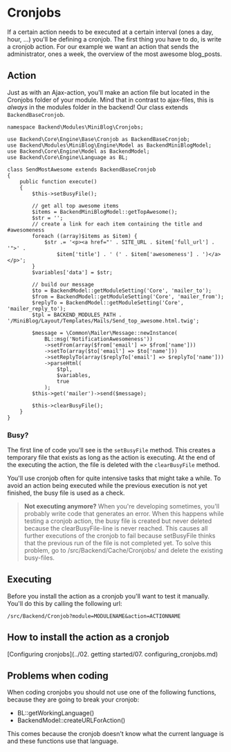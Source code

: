 # Cronjobs

If a certain action needs to be executed at a certain interval (ones a day, hour, …) you'll be defining a cronjob. The first thing you have to do, is write a cronjob action. For our example we want an action that sends the administrator, ones a week, the overview of the most awesome blog_posts.

## Action

Just as with an Ajax-action, you'll make an action file but located in the Cronjobs folder of your module. Mind that in contrast to ajax-files, this is *always* in the modules folder in the backend!
Our class extends `BackendBaseCronjob`.

```
namespace Backend\Modules\MiniBlog\Cronjobs;

use Backend\Core\Engine\Base\Cronjob as BackendBaseCronjob;
use Backend\Modules\MiniBlog\Engine\Model as BackendMiniBlogModel;
use Backend\Core\Engine\Model as BackendModel;
use Backend\Core\Engine\Language as BL;

class SendMostAwesome extends BackendBaseCronjob
{
    public function execute()
    {
        $this->setBusyFile();

        // get all top awesome items
        $items = BackendMiniBlogModel::getTopAwesome();
        $str = '';
        // create a link for each item containing the title and #awesomeness
        foreach ((array)$items as $item) {
            $str .= '<p><a href="' . SITE_URL . $item['full_url'] . '">' .
                $item['title'] . ' (' . $item['awesomeness'] . ')</a></p>';
        }
        $variables['data'] = $str;

        // build our message
        $to = BackendModel::getModuleSetting('Core', 'mailer_to');
        $from = BackendModel::getModuleSetting('Core', 'mailer_from');
        $replyTo = BackendModel::getModuleSetting('Core', 'mailer_reply_to');
        $tpl = BACKEND_MODULES_PATH . '/MiniBlog/Layout/Templates/Mails/Send_top_awesome.html.twig';

        $message = \Common\Mailer\Message::newInstance(
            BL::msg('NotificationAwesomeness'))
            ->setFrom(array($from['email'] => $from['name']))
            ->setTo(array($to['email'] => $to['name']))
            ->setReplyTo(array($replyTo['email'] => $replyTo['name']))
            ->parseHtml(
                $tpl,
                $variables,
                true
            );
        $this->get('mailer')->send($message);

        $this->clearBusyFile();
    }
}
```

### Busy?

The first line of code you'll see is the `setBusyFile` method. This creates a temporary file that exists as long as the action is executing. At the end of the executing the action, the file is deleted with the `clearBusyFile` method.

You'll use cronjob often for quite intensive tasks that might take a while. To avoid an action being executed while the previous execution is not yet finished, the busy file is used as a check.

> **Not executing anymore?**
> When you're developing sometimes, you'll probably write code that generates an error. When this happens while testing a cronjob action, the busy file is created but never deleted because the clearBusyFile-line is never reached. This causes all further executions of the cronjob to fail because setBusyFile thinks that the previous run of the file is not completed yet.
>To solve this problem, go to /src/Backend/Cache/Cronjobs/ and delete the existing busy-files.

## Executing

Before you install the action as a cronjob you'll want to test it manually. You'll do this by calling the following url:

```
/src/Backend/Cronjob?module=MODULENAME&action=ACTIONNAME
```

## How to install the action as a cronjob

[Configuring cronjobs](../02. getting started/07. configuring_cronjobs.md)

## Problems when coding

When coding cronjobs you should not use one of the following functions, because they are going to break your cronjob:
- BL::getWorkingLanguage()
- BackendModel::createURLForAction()

This comes because the cronjob doesn't know what the current language is and these functions use that language.
